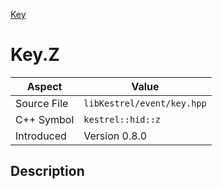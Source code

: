 [Key](index)
# Key.Z
| Aspect | Value |
| --- | --- |
| Source File | `libKestrel/event/key.hpp` |
| C++ Symbol | `kestrel::hid::z` |
| Introduced | Version 0.8.0 |
## Description

